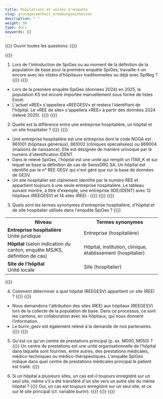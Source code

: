 ```yaml
---
title: Populations et unités d'enquête
slug: grundgesamtheit_erhebungseinheiten
description: " "
weight: 30
type: docs
keywords: []
---
```


{{<faqBlock>}}
Ouvrir toutes les questions: {{<collapsibleGroupCommand groupId="GGH">}}

{{<numberedList>}}
1. Lors de l'introduction de SpiGes ou au moment de la définition de la population de base pour la première enquête SpiGes, travaille-t-on encore avec les «listes d'hôpitaux» traditionnelles ou déjà avec SpiReg ?
{{<collapsibleBlock groupId="GGH">}}
{{<markdown>}}
- Lors de la première enquête SpiGes (données 2024) en 2025, la population KS est encore importée manuellement sous forme de listes Excel.
- L'actuel «REE» s'appellera «REEGESV» et restera l'identifiant de l'hôpital. Le «REE de site» s'appellera «REE» à partir des données 2024 (relevé 2025).
{{</markdown>}}
{{</collapsibleBlock>}}

2. Quelle est la différence entre une entreprise hospitalière, un hôpital et un site hospitalier ?
{{<collapsibleBlock groupId="GGH">}}
{{<markdown>}}
- Une entreprise hospitalière est une entreprise dont le code NOGA est 861001 (hôpitaux généraux), 861002 (cliniques spécialisées) ou 869004 (maisons de naissance). Elle est désignée de manière univoque par le numéro d'identification IDENT.
- Dans le relevé SpiGes, l'hôpital est une unité qui remplit un ITAR_K et sur lequel se base la définition de cas de SwissDRG SA. Un hôpital est identifié par le n° REE GESV qui n'est géré que sur la base de données de GESV.
- Un site hospitalier est clairement identifié par le numéro REE et appartient toujours à une seule entreprise hospitalière.
Le tableau suivant montre, à titre d'exemple, une entreprise (IDE/IDENT) avec 12 hôpitaux (REEGESV) et 14 sites (REE) :
{{</markdown>}}
{{<insertImage image="tableauFAQ1_fr.png"  class="max-w-90">}}
{{</collapsibleBlock>}}

3. Quels sont les termes synonymes d'entreprise hospitalière, d'hôpital et de site hospitalier utilisés dans l'enquête SpiGes ?
{{<collapsibleBlock groupId="GGH">}}
<table class="w-100">
  <tr>
    <th style="width:50%"> Niveau </div></th>
    <th> Termes synonymes </th>
  </tr>
  <tr>
    <td> <b> Entreprise hospitalière </b> <br /> 
    Unité juridique
 	</td>
    <td> Entreprise (hospitalière) </td>
  </tr>
  <tr>
    <td> <b> Hôpital </b> (selon indication du canton, enquête MS/KS, définition de cas) </td>
    <td> Hôpital, institution, clinique, établissement (hospitalier) </td>
  </tr>
  <tr>
    <td> <b> Site de l'hôpital </b> <br /> 
    Unité locale
	</td>
    <td> Site (hospitalier) </td>
  </tr>
</table>
{{</collapsibleBlock>}}

4. Comment déterminer à quel hôpital (REEGESV) appartient un site (REE) ?
{{<collapsibleBlock groupId="GGH">}}
{{<markdown>}}
- Nous demandons l'attribution des sites (REE) aux hôpitaux (REEGESV) lors de la collecte de la population de base. Dans ce processus, ce sont les cantons, en collaboration avec les hôpitaux, qui nous donnent l’information.
- Le burnr_gesv est également relevé à la demande de nos partenaires.
{{</markdown>}}
{{</collapsibleBlock>}}

5. Qu'est-ce qu'un centre de prestations principal (p. ex. M000, M050) ?
{{<collapsibleBlock groupId="GGH">}}
Un centre de prestations est une unité organisationnelle de l'hôpital dans laquelle sont fournies, entre autres, des prestations médicales, médico-techniques ou médico-thérapeutiques. L'enquête SpiGes indique dans quel centre de prestations médicales principal le patient est traité. 
{{</collapsibleBlock>}}

6. Si un hôpital a plusieurs sites, un cas est-il toujours enregistré sur un seul site, même s'il a été transféré d'un site vers un autre site du même hôpital ?
{{<collapsibleBlock groupId="GGH">}}
Oui, un cas est toujours enregistré sur un seul site, et ce sur le site principal (cf. variable burnr).
{{</collapsibleBlock>}}
{{</numberedList>}}
{{</faqBlock>}}